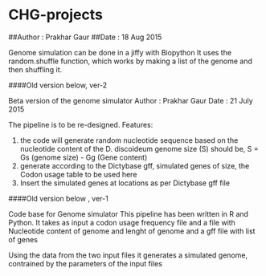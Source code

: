 # CHG-projects

##Author : Prakhar Gaur
##Date : 18 Aug 2015

Genome simulation can be done in  a jiffy with Biopython
It uses the random.shuffle function, which works by making a list of the genome
and then shuffling it.


####Old version below, ver-2

Beta version of the genome simulator
Author : Prakhar Gaur
Date : 21 July 2015

The pipeline is to be re-designed. 
Features:
1. the code will generate random nucleotide sequence based on the nucleotide content of the D. discoideum genome
	size (S) should be, S = Gs (genome size) - Gg (Gene content)
2. generate according to the Dictybase gff, simulated genes of size, the Codon usage table to be used here
3. Insert the simulated genes at locations as per Dictybase gff file



####Old version below , ver-1

Code base for Genome simulator
This pipeline has been written in R and Python.
It takes as input a codon usage frequency file and a file with Nucleotide content of genome and lenght of genome and a gff file with list of genes 

Using the data from the two input files it generates a simulated genome, contrained by the parameters of the input files

